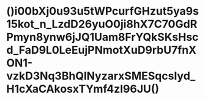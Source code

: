 <h1>()i00bXj0u93u5tWPcurfGHzut5ya9s15kot_n_LzdD26yuO0ji8hX7C70GdRPmyn8ynw6jJQ1Uam8FrYQkSKsHscd_FaD9L0LeEujPNmotXuD9rbU7fnXON1-vzkD3Nq3BhQlNyzarxSMESqcsIyd_H1cXaCAkosxTYmf4zI96JU()</h1>
